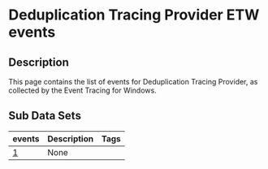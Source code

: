 # Deduplication Tracing Provider ETW events

## Description
This page contains the list of events for Deduplication Tracing Provider, as collected by the Event Tracing for Windows.

## Sub Data Sets
|events|Description|Tags|
|---|---|---|
|[1](events/event-1.md)|None||
